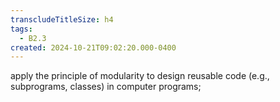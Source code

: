 ```yaml
---
transcludeTitleSize: h4
tags:
  - B2.3
created: 2024-10-21T09:02:20.000-0400
---
```

apply the principle of modularity to design reusable code (e.g., subprograms, classes) in computer programs;